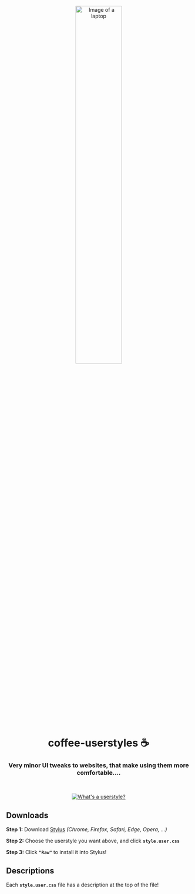 <p align="center">
  <img src="https://raw.githubusercontent.com/coffeebank/coffeebank.github.io/master/home/media/agnieszka-boeske-ky0ljKGar78-unsplash.jpg" width="50%" alt="Image of a laptop" />
</p>

<h1 align="center">coffee-userstyles ☕</h1>

<h3 align="center">Very minor UI tweaks to websites, that make using them more comfortable....</h3>

<br />
<p align="center">
  <a href="https://github.com/openstyles/stylus#stylus">
    <img src="https://img.shields.io/badge/-What's%20a%20userstyle%3F-00ffff?style=for-the-badge&logo=gitbook&logoColor=white&labelColor=gray" alt="What's a userstyle?" />
  </a>
</p>

## Downloads

**Step 1:** Download [Stylus](https://github.com/openstyles/stylus#stylus) *(Chrome, Firefox, Safari, Edge, Opera, ...)*

**Step 2:** Choose the userstyle you want above, and click **`style.user.css`**

**Step 3:** Click **`"Raw"`** to install it into Stylus!


## Descriptions

Each **`style.user.css`** file has a description at the top of the file!
